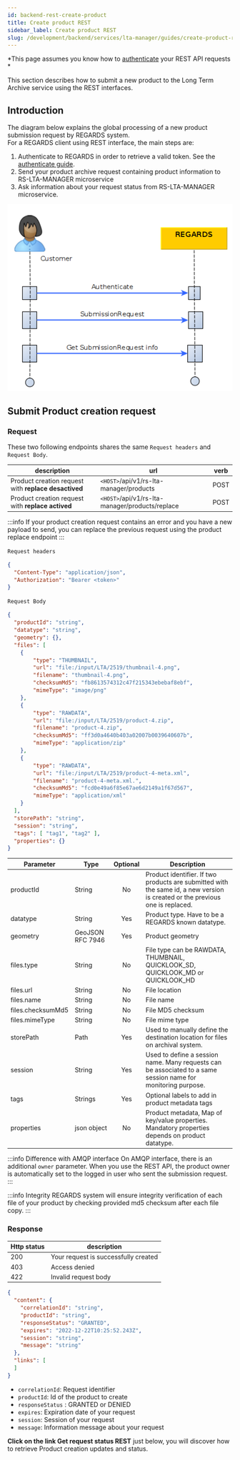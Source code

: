 ```yaml
---
id: backend-rest-create-product
title: Create product REST
sidebar_label: Create product REST
slug: /development/backend/services/lta-manager/guides/create-product-rest
---
```


*This page assumes you know how to [authenticate](../../authentication/api-guides/get-token-curl.md) your REST API requests *

This section describes how to submit a new product to the Long Term Archive service using the REST interfaces.

## Introduction

The diagram below explains the global processing of a new product submission request by REGARDS system.  
For a REGARDS client using REST interface, the main steps are:
1. Authenticate to REGARDS in order to retrieve a valid token. See the [authenticate guide](../../authentication/api-guides/get-token-curl.md).
1. Send your product archive request containing product information to RS-LTA-MANAGER microservice
1. Ask information about your request status from RS-LTA-MANAGER microservice.

![sequence](./archive-request-nominal-rest.png)

## Submit Product creation request

### Request 

These two following endpoints shares the same `Request headers` and `Request Body`.

| description | url | verb |
| ----------- | --- | ---- |
| Product creation request with **replace desactived** | `<HOST>`/api/v1/rs-lta-manager/products | POST |
| Product creation request with **replace actived** | `<HOST>`/api/v1/rs-lta-manager/products/replace | POST |

:::info
If your product creation request contains an error and you have a new payload to send, you can replace the previous request using the product replace endpoint
:::

`Request headers`
```json
{
  "Content-Type": "application/json",
  "Authorization": "Bearer <token>"
}
```

`Request Body`

```json
{
  "productId": "string",
  "datatype": "string",
  "geometry": {},
  "files": [
    {
        "type": "THUMBNAIL",
        "url": "file:/input/LTA/2519/thumbnail-4.png",
        "filename": "thumbnail-4.png",
        "checksumMd5": "fb8613574312c47f215343ebebaf8ebf",
        "mimeType": "image/png"
    },
    {
        "type": "RAWDATA",
        "url": "file:/input/LTA/2519/product-4.zip",
        "filename": "product-4.zip",
        "checksumMd5": "ff3d0a4640b403a02007b0039640607b",
        "mimeType": "application/zip"
    },
    {
        "type": "RAWDATA",
        "url": "file:/input/LTA/2519/product-4-meta.xml",
        "filename": "product-4-meta.xml.",
        "checksumMd5": "fcd0e49a6f85e67ae6d2149a1f67d567",
        "mimeType": "application/xml"
    }
  ],
  "storePath": "string",
  "session": "string",
  "tags": [ "tag1", "tag2" ],
  "properties": {}
}
```
| Parameter | Type | Optional | Description |
| --------- | ---- | :--------: | ----------- |
| productId | String | No | Product identifier. If two products are submitted with the same id, a new version is created or the previous one is replaced. |
| datatype | String | Yes | Product type. Have to be a REGARDS known datatype. |
| geometry | GeoJSON RFC 7946 | Yes | Product geometry |
| files.type | String | No | File type can be RAWDATA, THUMBNAIL, QUICKLOOK_SD, QUICKLOOK_MD or QUICKLOOK_HD |
| files.url | String | No | File location |
| files.name | String | No | File name|
| files.checksumMd5 | String | No | File MD5 checksum |
| files.mimeType | String | No | File mime type |
| storePath | Path | Yes | Used to manually define the destination location for files on archival system. |
| session | String | Yes | Used to define a session name. Many requests can be associated to a same session name for monitoring purpose. |
| tags | Strings | Yes | Optional labels to add in product metadata tags |
| properties | json object | No | Product metadata, Map of key/value properties. Mandatory properties depends on product datatype. |

:::info Difference with AMQP interface
On AMQP interface, there is an additional `owner` parameter. When you use the REST API, the product owner is automatically set to the logged in user who sent the submission request.
:::

:::info Integrity
REGARDS system will ensure integrity verification of each file of your product by checking provided md5 checksum after each file copy.
:::

### Response

| Http status | description |
| ----------- | ------------ |
| 200         | Your request is successfully created |
| 403         | Access denied |
| 422         | Invalid request body |

```json
{
  "content": {
    "correlationId": "string",
    "productId": "string",
    "responseStatus": "GRANTED",
    "expires": "2022-12-22T10:25:52.243Z",
    "session": "string",
    "message": "string"
  },
  "links": [
  ]
}
```
 - `correlationId`: Request identifier
 - `productId`: Id of the product to create
 - `responseStatus` : GRANTED or DENIED
 - `expires`: Expiration date of your request
 - `session`: Session of your request
 - `message`: Information message about your request

**Click on the link Get request status REST** just below, you will discover how to retrieve Product creation updates and status.
